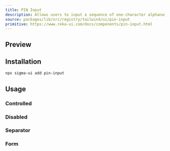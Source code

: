 ```yaml
---
title: PIN Input
description: Allows users to input a sequence of one-character alphanumeric inputs.
source: packages/lib/src/registry/tailwind/ui/pin-input
primitive: https://www.reka-ui.com/docs/components/pin-input.html
---
```


## Preview

<ComponentPreview name="PinInput" />

## Installation

```bash
npx sigma-ui add pin-input
```

## Usage

### Controlled

<ComponentPreview name="PinInputControlled" />

### Disabled

<ComponentPreview name="PinInputDisabled" />

### Separator

<ComponentPreview name="PinInputSeparator" />

### Form

<ComponentPreview name="PinInputForm" />
